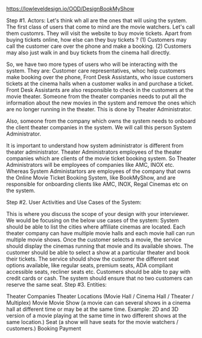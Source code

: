https://lowleveldesign.io/OOD/DesignBookMyShow

Step #1. Actors:
Let's think wh all are the ones that will using the system. The first class of users that come to mind are the movie watchers. Let's call them customrs. They will visit the website to buy movie tickets.
Apart from buying tickets online, how else can they buy tickets ?
(1) Customers may call the customer care over the phone and make a booking.
(2) Customers may also just walk in and buy tickets from the cinema hall directly.

So, we have two more types of users who will be interacting with the system. They are:
Customer care representatives, whoc help customers make booking over the phone,
Front Desk Assistants, who issue customers tickets at the cinema halls when a customer walks in and purchase a ticket. Front Desk Assistants are also responsible to check in the customers at the movie theater.
Someone from the theater companies needs to put all the information about the new movies in the system and remove the ones which are no longer running in the theater. This is done by Theater Administrator.

Also, someone from the company which owns the system needs to onboard the client theater companies in the system. We will call this person System Administrator.

It is important to understand how system administrator is different from theater administrator. Theater Administrators employees of the theater companies which are clients of the movie ticket booking system. So Theater Administrators will be employees of companies like AMC, INOX etc. Whereas System Administartors are employees of the company that owns the Online Movie Ticket Booking System, like BookMyShow, and are responsible for onboarding clients like AMC, INOX, Regal Cinemas etc on the system.

Step #2. User Activities and Use Cases of the System:

This is where you discuss the scope of your design with your interviewer. We would be focusing on the below use cases of the system:
System should be able to list the cities where affiliate cinemas are located.
Each theater company can have multiple movie halls and each movie hall can run multiple movie shows.
Once the customer selects a movie, the service should display the cinemas running that movie and its available shows.
The customer should be able to select a show at a particular theater and book their tickets.
The service should show the customer the different seat options available, like regular seats, premium seats, ADA compliant accessible seats, recliner seats etc.
Customers should be able to pay with credit cards or cash.
The system should ensure that no two customers can reserve the same seat.
Step #3. Entities:

Theater Companies
Theater Locations (Movie Hall / Cinema Hall / Theater / Multiplex)
Movie
Movie Show (a movie can can several shows in a cinema hall at different time or may be at the same time. Example: 2D and 3D version of a movie playing at the same time in two different shows at the same location.)
Seat (a show will have seats for the movie watchers / customers.)
Booking
Payment
